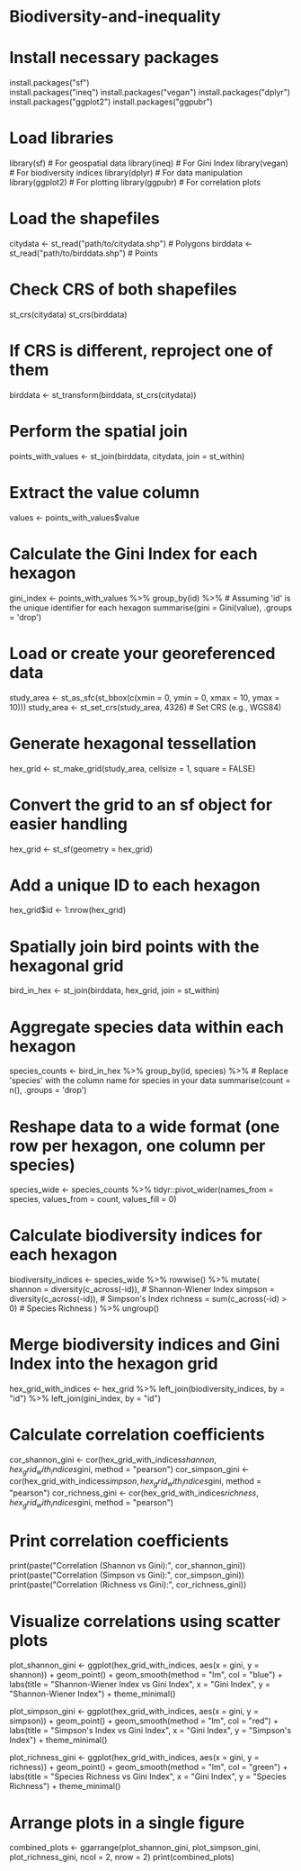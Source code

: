 # Biodiversity-and-inequality
# Install necessary packages 
install.packages("sf")         
install.packages("ineq")
install.packages("vegan")
install.packages("dplyr")
install.packages("ggplot2")
install.packages("ggpubr")  

# Load libraries
library(sf)          # For geospatial data
library(ineq)        # For Gini Index
library(vegan)       # For biodiversity indices
library(dplyr)       # For data manipulation
library(ggplot2)     # For plotting
library(ggpubr)      # For correlation plots

# Load the shapefiles
citydata <- st_read("path/to/citydata.shp") # Polygons
birddata <- st_read("path/to/birddata.shp") # Points

# Check CRS of both shapefiles
st_crs(citydata)
st_crs(birddata)

# If CRS is different, reproject one of them
birddata <- st_transform(birddata, st_crs(citydata))

# Perform the spatial join
points_with_values <- st_join(birddata, citydata, join = st_within)

# Extract the value column
values <- points_with_values$value

# Calculate the Gini Index for each hexagon
gini_index <- points_with_values %>%
  group_by(id) %>%  # Assuming 'id' is the unique identifier for each hexagon
  summarise(gini = Gini(value), .groups = 'drop')

# Load or create your georeferenced data
study_area <- st_as_sfc(st_bbox(c(xmin = 0, ymin = 0, xmax = 10, ymax = 10)))
study_area <- st_set_crs(study_area, 4326)  # Set CRS (e.g., WGS84)

# Generate hexagonal tessellation
hex_grid <- st_make_grid(study_area, cellsize = 1, square = FALSE)

# Convert the grid to an sf object for easier handling
hex_grid <- st_sf(geometry = hex_grid)

# Add a unique ID to each hexagon
hex_grid$id <- 1:nrow(hex_grid)

# Spatially join bird points with the hexagonal grid
bird_in_hex <- st_join(birddata, hex_grid, join = st_within)

# Aggregate species data within each hexagon
species_counts <- bird_in_hex %>%
  group_by(id, species) %>%  # Replace 'species' with the column name for species in your data
  summarise(count = n(), .groups = 'drop')

# Reshape data to a wide format (one row per hexagon, one column per species)
species_wide <- species_counts %>%
  tidyr::pivot_wider(names_from = species, values_from = count, values_fill = 0)

# Calculate biodiversity indices for each hexagon
biodiversity_indices <- species_wide %>%
  rowwise() %>%
  mutate(
    shannon = diversity(c_across(-id)),  # Shannon-Wiener Index
    simpson = diversity(c_across(-id)),  # Simpson's Index
    richness = sum(c_across(-id) > 0)    # Species Richness
  ) %>%
  ungroup()

# Merge biodiversity indices and Gini Index into the hexagon grid
hex_grid_with_indices <- hex_grid %>%
  left_join(biodiversity_indices, by = "id") %>%
  left_join(gini_index, by = "id")

# Calculate correlation coefficients
cor_shannon_gini <- cor(hex_grid_with_indices$shannon, hex_grid_with_indices$gini, method = "pearson")
cor_simpson_gini <- cor(hex_grid_with_indices$simpson, hex_grid_with_indices$gini, method = "pearson")
cor_richness_gini <- cor(hex_grid_with_indices$richness, hex_grid_with_indices$gini, method = "pearson")

# Print correlation coefficients
print(paste("Correlation (Shannon vs Gini):", cor_shannon_gini))
print(paste("Correlation (Simpson vs Gini):", cor_simpson_gini))
print(paste("Correlation (Richness vs Gini):", cor_richness_gini))

# Visualize correlations using scatter plots
plot_shannon_gini <- ggplot(hex_grid_with_indices, aes(x = gini, y = shannon)) +
  geom_point() +
  geom_smooth(method = "lm", col = "blue") +
  labs(title = "Shannon-Wiener Index vs Gini Index",
       x = "Gini Index",
       y = "Shannon-Wiener Index") +
  theme_minimal()

plot_simpson_gini <- ggplot(hex_grid_with_indices, aes(x = gini, y = simpson)) +
  geom_point() +
  geom_smooth(method = "lm", col = "red") +
  labs(title = "Simpson's Index vs Gini Index",
       x = "Gini Index",
       y = "Simpson's Index") +
  theme_minimal()

plot_richness_gini <- ggplot(hex_grid_with_indices, aes(x = gini, y = richness)) +
  geom_point() +
  geom_smooth(method = "lm", col = "green") +
  labs(title = "Species Richness vs Gini Index",
       x = "Gini Index",
       y = "Species Richness") +
  theme_minimal()

# Arrange plots in a single figure
combined_plots <- ggarrange(plot_shannon_gini, plot_simpson_gini, plot_richness_gini, ncol = 2, nrow = 2)
print(combined_plots)
